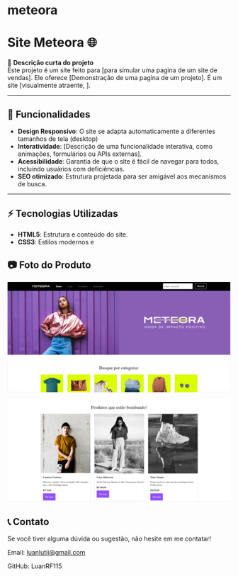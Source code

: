 # meteora

 # Site Meteora 🌐

🔧 **Descrição curta do projeto**  
Este projeto é um site feito para [para simular uma pagina de um site de vendas]. Ele oferece [Demonstração de uma pagina de um projeto]. É um site [visualmente atraente, ].

---

## 🚀 Funcionalidades

- **Design Responsivo**: O site se adapta automaticamente a diferentes tamanhos de tela (desktop)
- **Interatividade**: [Descrição de uma funcionalidade interativa, como animações, formulários ou APIs externas].
- **Acessibilidade**: Garantia de que o site é fácil de navegar para todos, incluindo usuários com deficiências.
- **SEO otimizado**: Estrutura projetada para ser amigável aos mecanismos de busca.

---

## ⚡ Tecnologias Utilizadas

- **HTML5**: Estrutura e conteúdo do site.
- **CSS3**: Estilos modernos e 

## 📷 Foto do Produto
![alt text](produto.png)

![alt text](catalogo.png)
## 📞 Contato
Se você tiver alguma dúvida ou sugestão, não hesite em me contatar!

Email: luanlutii@gmail.com

GitHub: LuanRF115